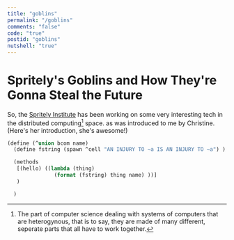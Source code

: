 ```yaml
---
title: "goblins"
permalink: "/goblins"
comments: "false"
code: "true"
postid: "goblins"
nutshell: "true"
---
```


# Spritely's Goblins and How They're Gonna Steal the Future

So, the [Spritely Institute](https://spritely.institute/) has been working on
some very interesting tech in the distributed computing[^1] space. as was introduced to me by Christine.
(Here's her introduction, she's awesome!)
[](mastodon:octodon.social/109388563865627081)

```lisp
(define (^union bcom name)
  (define fstring (spawn ^cell "AN INJURY TO ~a IS AN INJURY TO ~a") )

  (methods
   [(hello) ((lambda (thing)
               (format (fstring) thing name) ))]
   )

  )
```

[^1]: The part of computer science dealing with systems of computers that are heterogynous, that is to say, they are made of many different, seperate parts that all have to work together.
